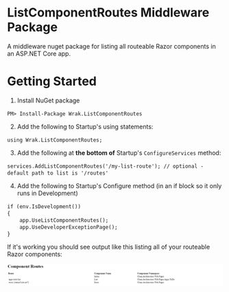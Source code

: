 # ListComponentRoutes Middleware Package

A middleware nuget package for listing all routeable Razor components in an ASP.NET Core app.

# Getting Started

1. Install NuGet package

```
PM> Install-Package Wrak.ListComponentRoutes
```
2. Add the following to Startup's using statements:

```
using Wrak.ListComponentRoutes;
```

3. Add the following at **the bottom of** Startup's `ConfigureServices` method:

```
services.AddListComponentRoutes('/my-list-route'); // optional - default path to list is '/routes'
```
4. Add the following to Startup's Configure method (in an if block so it only runs in Development)
```
if (env.IsDevelopment())
{
    app.UseListComponentRoutes();
    app.UseDeveloperExceptionPage();
}
```
If it's working you should see output like this listing all of your routeable Razor components:

![screenshot](./screenshot.png)

